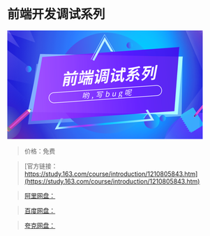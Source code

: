# 前端开发调试系列

![img](../../../assets/study163/free/400188f544214b499cdc23f5530471d1.png)

> 价格：免费

> [官方链接：https://study.163.com/course/introduction/1210805843.htm](https://study.163.com/course/introduction/1210805843.htm)

> [阿里网盘：]()

> [百度网盘：]()

> [夸克网盘：]()
